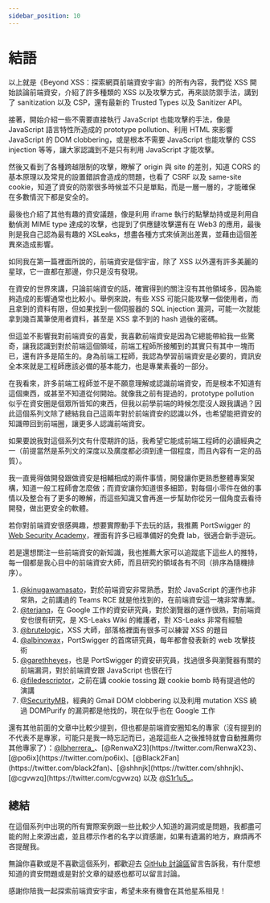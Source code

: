 ```yaml
---
sidebar_position: 10
---
```


# 結語

以上就是《Beyond XSS：探索網頁前端資安宇宙》的所有內容，我們從 XSS 開始談論前端資安，介紹了許多種類的 XSS 以及攻擊方式，再來談防禦手法，講到了 sanitization 以及 CSP，還有最新的 Trusted Types 以及 Sanitizer API。

接著，開始介紹一些不需要直接執行 JavaScript 也能攻擊的手法，像是 JavaScript 語言特性所造成的 prototype pollution、利用 HTML 來影響 JavaScript 的 DOM clobbering，或是根本不需要 JavaScript 也能攻擊的 CSS injection 等等，讓大家認識到不是只有利用 JavaScript 才能攻擊。

然後又看到了各種跨越限制的攻擊，瞭解了 origin 與 site 的差別，知道 CORS 的基本原理以及常見的設置錯誤會造成的問題，也看了 CSRF 以及 same-site cookie，知道了資安的防禦很多時候並不只是單點，而是一層一層的，才能確保在多數情況下都是安全的。

最後也介紹了其他有趣的資安議題，像是利用 iframe 執行的點擊劫持或是利用自動偵測 MIME type 達成的攻擊，也提到了供應鏈攻擊還有在 Web3 的應用，最後則是我自己認為最有趣的 XSLeaks，想盡各種方式來偵測出差異，並藉由這個差異來造成影響。

如同我在第一篇裡面所說的，前端資安是個宇宙，除了 XSS 以外還有許多美麗的星球，它一直都在那邊，你只是沒有發現。

在資安的世界來講，只論前端資安的話，確實得到的關注沒有其他領域多，因為能夠造成的影響通常也比較小。舉例來說，有些 XSS 可能只能攻擊一個使用者，而且拿到的資料有限，但如果找到一個伺服器的 SQL injection 漏洞，可能一次就能拿到幾百萬筆使用者資料，甚至是 XSS 拿不到的 hash 過後的密碼。

但這並不影響我對前端資安的喜愛，我喜歡前端資安是因為它總能帶給我一些驚奇，讓我認識到對於前端這個領域，前端工程師所接觸到的其實只有其中一塊而已，還有許多是陌生的。身為前端工程師，我認為學習前端資安是必要的，資訊安全本來就是工程師應該必備的基本能力，也是專業素養的一部分。

在我看來，許多前端工程師並不是不願意理解或認識前端資安，而是根本不知道有這個東西，或甚至不知道從何開始。就像我之前有提過的，prototype pollution 似乎在資安圈是個眾所皆知的東西，但我以前學前端的時候怎麼沒人跟我講過？因此這個系列文除了總結我自己這兩年對於前端資安的認識以外，也希望能把資安的知識帶回到前端圈，讓更多人認識前端資安。

如果要說我對這個系列文有什麼期許的話，我希望它能成前端工程師的必讀經典之一（前提當然是系列文的深度以及廣度都必須到達一個程度，而且內容有一定的品質）。

我一直覺得做開發跟做資安是相輔相成的兩件事情，開發讓你更熟悉整體專案架構，知道一般工程師會怎麼做；而資安讓你知道很多細節，對每個小零件在做的事情以及整合有了更多的瞭解，而這些知識又會再進一步幫助你從另一個角度去看待開發，做出更安全的軟體。

若你對前端資安很感興趣，想要實際動手下去玩的話，我推薦 PortSwigger 的 [Web Security Academy](https://portswigger.net/web-security)，裡面有許多已經準備好的免費 lab，很適合新手遊玩。

若是還想關注一些前端資安的新知識，我也推薦大家可以追蹤底下這些人的推特，每一個都是我心目中的前端資安大師，而且研究的領域各有不同（排序為隨機排序）。

1. [@kinugawamasato](https://twitter.com/kinugawamasato)，對於前端資安非常熟悉，對於 JavaScript 的運作也非常熟，之前講過的 Teams RCE 就是他找到的，在前端資安這一塊非常專業。
2. [@terjanq](https://twitter.com/terjanq)，在 Google 工作的資安研究員，對於瀏覽器的運作很熟，對前端資安也很有研究，是 XS-Leaks Wiki 的維護者，對 XS-Leaks 非常有經驗
3. [@brutelogic](https://twitter.com/brutelogic)，XSS 大師，部落格裡面有很多可以練習 XSS 的題目
4. [@albinowax](https://twitter.com/albinowax)，PortSwigger 的首席研究員，每年都會發表新的 web 攻擊技術
5. [@garethheyes](https://twitter.com/garethheyes)，也是 PortSwigger 的資安研究員，找過很多與瀏覽器有關的前端漏洞，對於前端資安跟 JavaScript 也很在行
6. [@filedescriptor](https://twitter.com/filedescriptor)，之前在講 cookie tossing 跟 cookie bomb 時有提過他的演講
7. [@SecurityMB](https://twitter.com/SecurityMB)，經典的 Gmail DOM clobbering 以及利用 mutation XSS 繞過 DOMPurify 的漏洞都是他找的，現在似乎也在 Google 工作

還有其他前面的文章中比較少提到，但也都是前端資安圈知名的專家（沒有提到的不代表不是專家，可能只是我一時忘記而已，追蹤這些人之後推特就會自動推薦你其他專家了）：[@lbherrera_](https://twitter.com/lbherrera_)、[@RenwaX23](https://twitter.com/RenwaX23)、[@po6ix](https://twitter.com/po6ix)、[@Black2Fan](https://twitter.com/black2fan)、[@shhnjk](https://twitter.com/shhnjk)、[@cgvwzq](https://twitter.com/cgvwzq) 以及 [@S1r1u5_](https://twitter.com/S1r1u5_)。

## 總結

在這個系列中出現的所有實際案例跟一些比較少人知道的漏洞或是問題，我都盡可能的附上來源出處，並且標示作者的名字以資感謝，如果有遺漏的地方，麻煩再不吝提醒我。

無論你喜歡或是不喜歡這個系列，都歡迎去 [GitHub 討論區](https://github.com/aszx87410/beyond-xss/discussions)留言告訴我，有什麼想知道的資安問題或是對於文章的疑惑也都可以留言討論。

感謝你陪我一起探索前端資安宇宙，希望未來有機會在其他星系相見！
